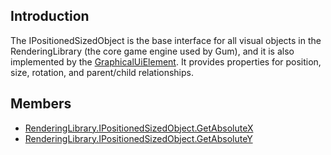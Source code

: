 ## Introduction

The IPositionedSizedObject is the base interface for all visual objects in the RenderingLibrary (the core game engine used by Gum), and it is also implemented by the [GraphicalUiElement](/frb/docs/index.php?title=Gum.Wireframe.GraphicalUiElement "Gum.Wireframe.GraphicalUiElement"). It provides properties for position, size, rotation, and parent/child relationships.

## Members

-   [RenderingLibrary.IPositionedSizedObject.GetAbsoluteX](/frb/docs/index.php?title=RenderingLibrary.IPositionedSizedObject.GetAbsoluteX&action=edit&redlink=1 "RenderingLibrary.IPositionedSizedObject.GetAbsoluteX (page does not exist)")
-   [RenderingLibrary.IPositionedSizedObject.GetAbsoluteY](/frb/docs/index.php?title=RenderingLibrary.IPositionedSizedObject.GetAbsoluteX&action=edit&redlink=1 "RenderingLibrary.IPositionedSizedObject.GetAbsoluteX (page does not exist)")
